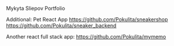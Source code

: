 Mykyta Sliepov   P o r t f o l i o 

Additional:
Pet React App
https://github.com/Pokulita/sneakershop
https://github.com/Pokulita/sneaker_backend

Another react full stack app:
https://github.com/Pokulita/mymemo


 
 
